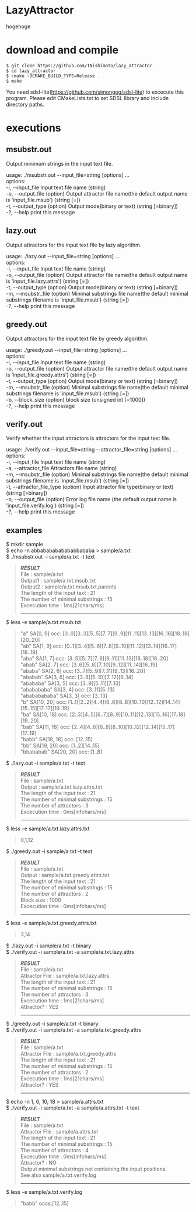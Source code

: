 # LazyAttractor
hogehoge

# download and compile
    $ git clone https://github.com/TNishimoto/lazy_attractor
    $ cd lazy_attractor
    $ cmake -DCMAKE_BUILD_TYPE=Release .
    $ make

You need sdsl-lite(https://github.com/simongog/sdsl-lite) to excecute this program. 
Please edit CMakeLists.txt to set SDSL library and include directory paths.

# executions

## msubstr.out
Output minimum strings in the input text file.  

usage: ./msubstr.out --input_file=string [options] ...  
options:  
  -i, --input_file     Input text file name (string)  
  -o, --output_file    (option) Output attractor file name(the default output name is 'input_file.msub') (string [=])  
  -t, --output_type    (option) Output mode(binary or text) (string [=binary])  
  -?, --help           print this message  

## lazy.out
Output attractors for the input text file by lazy algorithm.  

usage: ./lazy.out --input_file=string [options] ...  
options:  
  -i, --input_file      Input text file name (string)  
  -o, --output_file     (option) Output attractor file name(the default output name is 'input_file.lazy.attrs') (string [=])  
  -t, --output_type     (option) Output mode(binary or text) (string [=binary])  
  -m, --msubstr_file    (option) Minimal substrings file name(the default minimal substrings filename is 'input_file.msub') (string [=])  
  -?, --help            print this message  
## greedy.out
Output attractors for the input text file by greedy algorithm.  

usage: ./greedy.out --input_file=string [options] ...  
options:  
  -i, --input_file      Input text file name (string)  
  -o, --output_file     (option) Output attractor file name(the default output name is 'input_file.greedy.attrs') (string [=])  
  -t, --output_type     (option) Output mode(binary or text) (string [=binary])  
  -m, --msubstr_file    (option) Minimal substrings file name(the default minimal substrings filename is 'input_file.msub') (string [=])  
  -b, --block_size      (option) block size (unsigned int [=1000])  
  -?, --help            print this message  

## verify.out
Verify whether the input attractors is attractors for the input text file.  

usage: ./verify.out --input_file=string --attractor_file=string [options] ...  
options:  
  -i, --input_file        Input text file name (string)  
  -a, --attractor_file    Attractors file name (string)  
  -m, --msubstr_file      (option) Minimal substrings file name(the default minimal substrings filename is 'input_file.msub') (string [=])  
  -t, --attractor_file_type    (option) Input attractor file type(binary or text) (string [=binary])  
  -o, --output_file       (option) Error log file name (the default output name is 'input_file.verify.log') (string [=])  
  -?, --help              print this message  

## examples
  $ mkdir sample  
  $ echo -n abbababababababbababa > sample/a.txt  
  $ ./msubstr.out -i sample/a.txt -t text  
  
  >___________RESULT___________  
  >File : sample/a.txt  
  >Output1 : sample/a.txt.msub.txt  
  >Output2 : sample/a.txt.msub.txt.parents  
  >The length of the input text : 21  
  >The number of minimal substrings : 15  
  >Excecution time : 1ms[21chars/ms]  
  >_________________________________ 

$ less -e sample/a.txt.msub.txt
>"a" SA[0, 9] occ: [0..0][3..3][5..5][7..7][9..9][11..11][13..13][16..16][18..18][20..20]  
>"ab" SA[1, 9] occ: [0..1][3..4][5..6][7..8][9..10][11..12][13..14][16..17][18..19]  
>"aba" SA[1, 7] occ: [3..5][5..7][7..9][9..11][11..13][16..18][18..20]  
>"abab" SA[2, 7] occ: [3..6][5..8][7..10][9..12][11..14][16..19]  
>"ababa" SA[2, 6] occ: [3..7][5..9][7..11][9..13][16..20]  
>"ababab" SA[3, 6] occ: [3..8][5..10][7..12][9..14]  
>"abababa" SA[3, 5] occ: [3..9][5..11][7..13]  
>"ababababa" SA[3, 4] occ: [3..11][5..13]  
>"abababababa" SA[3, 3] occ: [3..13]  
>"b" SA[10, 20] occ: [1..1][2..2][4..4][6..6][8..8][10..10][12..12][14..14][15..15][17..17][19..19]  
>"ba" SA[10, 18] occ: [2..3][4..5][6..7][8..9][10..11][12..13][15..16][17..18][19..20]  
>"bab" SA[11, 18] occ: [2..4][4..6][6..8][8..10][10..12][12..14][15..17][17..19]  
>"babb" SA[18, 18] occ: [12..15]  
>"bb" SA[19, 20] occ: [1..2][14..15]  
>"bbababab" SA[20, 20] occ: [1..8]  
 
$ ./lazy.out -i sample/a.txt -t text
>___________RESULT___________  
>File : sample/a.txt  
>Output : sample/a.txt.lazy.attrs.txt  
>The length of the input text : 21  
>The number of minimal substrings : 15  
>The number of attractors : 3  
>Excecution time : 0ms[infchars/ms]  
>_________________________________  

$ less -e sample/a.txt.lazy.attrs.txt
>0,1,12  

$ ./greedy.out -i sample/a.txt -t text
>___________RESULT___________  
>File : sample/a.txt  
>Output : sample/a.txt.greedy.attrs.txt  
>The length of the input text : 21  
>The number of minimal substrings : 15  
>The number of attractors : 2  
>Block size : 1000  
>Excecution time : 0ms[infchars/ms]  
>_________________________________  

$ less -e sample/a.txt.greedy.attrs.txt
>3,14  

$ ./lazy.out -i sample/a.txt -t binary  
$ ./verify.out -i sample/a.txt -a sample/a.txt.lazy.attrs  
>___________RESULT___________  
>File : sample/a.txt  
>Attractor File : sample/a.txt.lazy.attrs  
>The length of the input text : 21  
>The number of minimal substrings : 15  
>The number of attractors : 3  
>Excecution time : 1ms[21chars/ms]  
>Attractor? : YES  
>_________________________________  

$ ./greedy.out -i sample/a.txt -t binary  
$ ./verify.out -i sample/a.txt -a sample/a.txt.greedy.attrs  
>___________RESULT___________  
>File : sample/a.txt  
>Attractor File : sample/a.txt.greedy.attrs  
>The length of the input text : 21  
>The number of minimal substrings : 15  
>The number of attractors : 2  
>Excecution time : 1ms[21chars/ms]  
>Attractor? : YES  
>_________________________________ 

$ echo -n 1, 6, 10, 18 > sample/a.attrs.txt  
$ ./verify.out -i sample/a.txt -a sample/a.attrs.txt -t text
>___________RESULT___________  
>File : sample/a.txt  
>Attractor File : sample/a.attrs.txt  
>The length of the input text : 21  
>The number of minimal substrings : 15  
>The number of attractors : 4  
>Excecution time : 0ms[infchars/ms]  
>Attractor? : NO  
>Output minimal substrings not containing the input positions.  
>See also sample/a.txt.verify.log  
>_________________________________ 

$ less -e sample/a.txt.verify.log  
>"babb" occs:[12..15]
